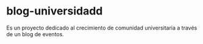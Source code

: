 # blog-universidadd
Es un proyecto dedicado al crecimiento de comunidad universitaria a través de un blog de eventos.

